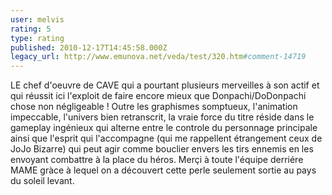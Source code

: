 ```yaml
---
user: melvis
rating: 5
type: rating
published: 2010-12-17T14:45:58.000Z
legacy_url: http://www.emunova.net/veda/test/320.htm#comment-14719
---
```

LE chef d'oeuvre de CAVE qui a pourtant plusieurs merveilles à son actif et qui réussit ici l'exploit de faire encore mieux que Donpachi/DoDonpachi chose non négligeable ! 
Outre les graphismes somptueux, l'animation impeccable, l'univers bien retranscrit, la vraie force du titre réside dans le gameplay ingénieux qui alterne entre le controle du personnage principale ainsi que l'esprit qui l'accompagne (qui me rappellent étrangement ceux de JoJo Bizarre) qui peut agir comme bouclier envers les tirs ennemis en les envoyant combattre à la place du héros.
Merçi à toute l'équipe derriére MAME gràce à lequel on a découvert cette perle seulement sortie au pays du soleil levant.